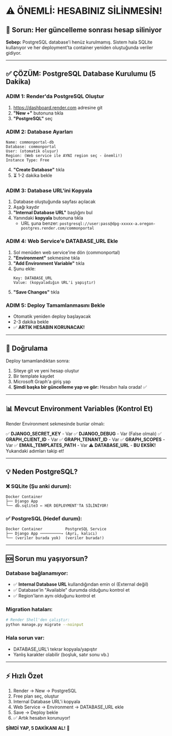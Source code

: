 # ⚠️ ÖNEMLİ: HESABINIZ SİLİNMESİN!

## 🔴 Sorun: Her güncelleme sonrası hesap siliniyor

**Sebep:** PostgreSQL database'i henüz kurulmamış. Sistem hala SQLite kullanıyor ve her deployment'ta container yeniden oluştuğunda veriler gidiyor.

---

## ✅ ÇÖZÜM: PostgreSQL Database Kurulumu (5 Dakika)

### **ADIM 1: Render'da PostgreSQL Oluştur**

1. https://dashboard.render.com adresine git
2. **"New +"** butonuna tıkla
3. **"PostgreSQL"** seç

### **ADIM 2: Database Ayarları**

```
Name: commonportal-db
Database: commonportal
User: (otomatik oluşur)
Region: (Web service ile AYNI region seç - önemli!)
Instance Type: Free
```

4. **"Create Database"** tıkla
5. ⏳ 1-2 dakika bekle

### **ADIM 3: Database URL'ini Kopyala**

1. Database oluştuğunda sayfası açılacak
2. Aşağı kaydır
3. **"Internal Database URL"** başlığını bul
4. Yanındaki **kopyala** butonuna tıkla
   - URL şuna benzer: `postgresql://user:pass@dpg-xxxxx-a.oregon-postgres.render.com/commonportal`

### **ADIM 4: Web Service'e DATABASE_URL Ekle**

1. Sol menüden web service'ine dön (commonportal)
2. **"Environment"** sekmesine tıkla
3. **"Add Environment Variable"** tıkla
4. Şunu ekle:
   ```
   Key: DATABASE_URL
   Value: (kopyaladığın URL'i yapıştır)
   ```
5. **"Save Changes"** tıkla

### **ADIM 5: Deploy Tamamlanmasını Bekle**

- Otomatik yeniden deploy başlayacak
- 2-3 dakika bekle
- ✅ **ARTIK HESABIN KORUNACAK!**

---

## 🎯 Doğrulama

Deploy tamamlandıktan sonra:

1. Siteye git ve yeni hesap oluştur
2. Bir template kaydet
3. Microsoft Graph'a giriş yap
4. **Şimdi başka bir güncelleme yap ve gör:** Hesabın hala orada! ✅

---

## 📊 Mevcut Environment Variables (Kontrol Et)

Render Environment sekmesinde bunlar olmalı:

✅ **DJANGO_SECRET_KEY** - Var
✅ **DJANGO_DEBUG** - Var (False olmalı)
✅ **GRAPH_CLIENT_ID** - Var
✅ **GRAPH_TENANT_ID** - Var
✅ **GRAPH_SCOPES** - Var
✅ **EMAIL_TEMPLATES_PATH** - Var
⚠️ **DATABASE_URL** - **BU EKSİK!** Yukarıdaki adımları takip et!

---

## 💡 Neden PostgreSQL?

### ❌ SQLite (Şu anki durum):
```
Docker Container
├── Django App
└── db.sqlite3 ← HER DEPLOYMENT'TA SİLİNİYOR!
```

### ✅ PostgreSQL (Hedef durum):
```
Docker Container          PostgreSQL Service
├── Django App ─────────→ (Ayrı, kalıcı)
└── (veriler burada yok)  (veriler burada!)
```

---

## 🆘 Sorun mu yaşıyorsun?

### Database bağlanamıyor:
- ✅ **Internal Database URL** kullandığından emin ol (External değil)
- ✅ Database'in "Available" durumda olduğunu kontrol et
- ✅ Region'ların aynı olduğunu kontrol et

### Migration hataları:
```bash
# Render Shell'den çalıştır:
python manage.py migrate --noinput
```

### Hala sorun var:
- DATABASE_URL'i tekrar kopyala/yapıştır
- Yanlış karakter olabilir (boşluk, satır sonu vb.)

---

## ⚡ Hızlı Özet

1. Render → New → PostgreSQL
2. Free plan seç, oluştur
3. Internal Database URL'i kopyala
4. Web Service → Environment → DATABASE_URL ekle
5. Save → Deploy bekle
6. ✅ Artık hesabın korunuyor!

**ŞİMDİ YAP, 5 DAKİKANI AL!** 🚀

